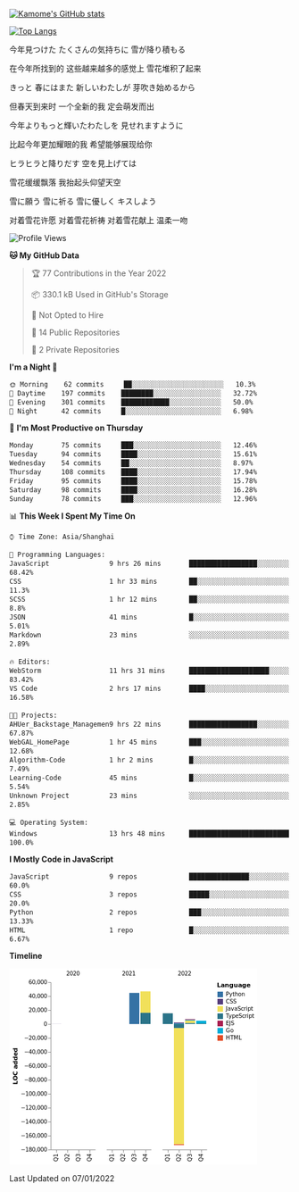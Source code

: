 [![Kamome's GitHub stats](https://github-readme-stats.vercel.app/api?username=MakinoharaShoko)](https://github.com/anuraghazra/github-readme-stats)

[![Top Langs](https://github-readme-stats.vercel.app/api/top-langs/?username=MakinoharaShoko&layout=compact)](https://github.com/anuraghazra/github-readme-stats)

今年見つけた たくさんの気持ちに 雪が降り積もる

在今年所找到的 这些越来越多的感觉上 雪花堆积了起来

きっと 春にはまた 新しいわたしが 芽吹き始めるから

但春天到来时 一个全新的我 定会萌发而出

今年よりもっと輝いたわたしを 見せれますように

比起今年更加耀眼的我 希望能够展现给你

ヒラヒラと降りだす 空を見上げては

雪花缓缓飘落 我抬起头仰望天空

雪に願う 雪に祈る 雪に優しく キスしよう

对着雪花许愿 对着雪花祈祷 对着雪花献上 温柔一吻

<!--
**MakinoharaShoko/MakinoharaShoko** is a ✨ _special_ ✨ repository because its `README.md` (this file) appears on your GitHub profile.

Here are some ideas to get you started:

- 🔭 I’m currently working on ...
- 🌱 I’m currently learning ...
- 👯 I’m looking to collaborate on ...
- 🤔 I’m looking for help with ...
- 💬 Ask me about ...
- 📫 How to reach me: ...
- 😄 Pronouns: ...
- ⚡ Fun fact: ...
-->

<!--START_SECTION:waka-->
![Profile Views](http://img.shields.io/badge/Profile%20Views-7-blue)

**🐱 My GitHub Data** 

> 🏆 77 Contributions in the Year 2022
 > 
> 📦 330.1 kB Used in GitHub's Storage 
 > 
> 🚫 Not Opted to Hire
 > 
> 📜 14 Public Repositories 
 > 
> 🔑 2 Private Repositories  
 > 
**I'm a Night 🦉** 

```text
🌞 Morning    62 commits     ██░░░░░░░░░░░░░░░░░░░░░░░   10.3% 
🌆 Daytime    197 commits    ████████░░░░░░░░░░░░░░░░░   32.72% 
🌃 Evening    301 commits    ████████████░░░░░░░░░░░░░   50.0% 
🌙 Night      42 commits     █░░░░░░░░░░░░░░░░░░░░░░░░   6.98%

```
📅 **I'm Most Productive on Thursday** 

```text
Monday       75 commits     ███░░░░░░░░░░░░░░░░░░░░░░   12.46% 
Tuesday      94 commits     ████░░░░░░░░░░░░░░░░░░░░░   15.61% 
Wednesday    54 commits     ██░░░░░░░░░░░░░░░░░░░░░░░   8.97% 
Thursday     108 commits    ████░░░░░░░░░░░░░░░░░░░░░   17.94% 
Friday       95 commits     ████░░░░░░░░░░░░░░░░░░░░░   15.78% 
Saturday     98 commits     ████░░░░░░░░░░░░░░░░░░░░░   16.28% 
Sunday       78 commits     ███░░░░░░░░░░░░░░░░░░░░░░   12.96%

```


📊 **This Week I Spent My Time On** 

```text
⌚︎ Time Zone: Asia/Shanghai

💬 Programming Languages: 
JavaScript               9 hrs 26 mins       █████████████████░░░░░░░░   68.42% 
CSS                      1 hr 33 mins        ██░░░░░░░░░░░░░░░░░░░░░░░   11.3% 
SCSS                     1 hr 12 mins        ██░░░░░░░░░░░░░░░░░░░░░░░   8.8% 
JSON                     41 mins             █░░░░░░░░░░░░░░░░░░░░░░░░   5.01% 
Markdown                 23 mins             ░░░░░░░░░░░░░░░░░░░░░░░░░   2.89%

🔥 Editors: 
WebStorm                 11 hrs 31 mins      ████████████████████░░░░░   83.42% 
VS Code                  2 hrs 17 mins       ████░░░░░░░░░░░░░░░░░░░░░   16.58%

🐱‍💻 Projects: 
AHUer_Backstage_Managemen9 hrs 22 mins       █████████████████░░░░░░░░   67.87% 
WebGAL_HomePage          1 hr 45 mins        ███░░░░░░░░░░░░░░░░░░░░░░   12.68% 
Algorithm-Code           1 hr 2 mins         █░░░░░░░░░░░░░░░░░░░░░░░░   7.49% 
Learning-Code            45 mins             █░░░░░░░░░░░░░░░░░░░░░░░░   5.54% 
Unknown Project          23 mins             ░░░░░░░░░░░░░░░░░░░░░░░░░   2.85%

💻 Operating System: 
Windows                  13 hrs 48 mins      █████████████████████████   100.0%

```

**I Mostly Code in JavaScript** 

```text
JavaScript               9 repos             ███████████████░░░░░░░░░░   60.0% 
CSS                      3 repos             █████░░░░░░░░░░░░░░░░░░░░   20.0% 
Python                   2 repos             ███░░░░░░░░░░░░░░░░░░░░░░   13.33% 
HTML                     1 repo              █░░░░░░░░░░░░░░░░░░░░░░░░   6.67%

```


**Timeline**

![Chart not found](https://raw.githubusercontent.com/MakinoharaShoko/MakinoharaShoko/main/charts/bar_graph.png) 


 Last Updated on 07/01/2022
<!--END_SECTION:waka-->
